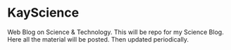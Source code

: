 # KayScience

Web Blog on Science & Technology.
This will be repo for my Science Blog.
Here all the material will be posted. Then updated periodically.
